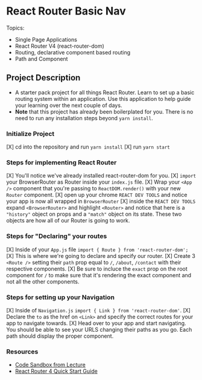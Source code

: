 # React Router Basic Nav

Topics:

* Single Page Applications
* React Router V4 (react-router-dom)
* Routing, declarative component based routing
* Path and Component

## Project Description

* A starter pack project for all things React Router. Learn to set up a basic routing system within an application. Use this application to help guide your learning over the next couple of days.
* **Note** that this project has already been boilerplated for you. There is no need to run any installation steps beyond `yarn install`.

### Initialize Project

[X] cd into the repository and run `yarn install`
[X] run `yarn start`

### Steps for implementing React Router

[X] You'll notice we've already installed react-router-dom for you.
[X] `import` your BrowserRouter as Router inside your `index.js` file.
[X] Wrap your `<App />` component that you're passing to `ReactDOM.render()` with your new `Router` component.
[X] open up your chrome `REACT DEV TOOLS` and notice your app is now all wrapped in `BrowserRouter`
[X] inside the `REACT DEV TOOLS` expand `<BrowserRouter>` and highlight `<Router>` and notice that here is a `"history"` object on props and a `"match"` object on its state. These two objects are how all of our Router is going to work. 

### Steps for "Declaring" your routes

[X] Inside of your `App.js` file `import { Route } from 'react-router-dom';`
[X] This is where we're going to declare and specify our router.
[X] Create 3 `<Route />` setting their `path` prop equal to `/`, `/about`, `/contact` with their respective components.
[X] Be sure to incluce the `exact` prop on the root component for `/` to make sure that it's rendering the exact component and not all the other components.

### Steps for setting up your Navigation

[X] Inside of `Navigation.js` `import { Link } from 'react-router-dom'`.
[X] Declare the `to` as the href on `<Link>` and specify the correct routes for your app to navigate towards.
[X] Head over to your app and start navigating. You should be able to see your URLS changing their paths as you go. Each path should display the proper component. 

### Resources

* [Code Sandbox from Lecture](https://codesandbox.io/s/n58oqgwmP)
* [React Router 4 Quick Start Guide](https://reacttraining.com/react-router/web/guides/quick-start)
